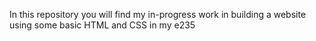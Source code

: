 In this repository you will find my in-progress work in building a website using some basic HTML and CSS in my e235  

